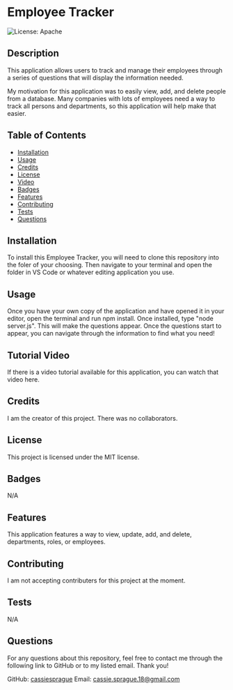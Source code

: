 # Employee Tracker
![License: Apache](https://img.shields.io/badge/license-MIT-green.svg)

## Description
This application allows users to track and manage their employees through a series of questions that will display the information needed.

My motivation for this application was to easily view, add, and delete people from a database. Many companies with lots of employees need a way to track all persons and departments, so this application will help make that easier.

## Table of Contents

- [Installation](#installation)
- [Usage](#usage)
- [Credits](#credits)
- [License](#license)
- [Video](#video)
- [Badges](#badges)
- [Features](#features)
- [Contributing](#contributing)
- [Tests](#tests)
- [Questions](#questions)

## Installation
To install this Employee Tracker, you will need to clone this repository into the foler of your choosing. Then navigate to your terminal and open the folder in VS Code or whatever editing application you use.

## Usage
Once you have your own copy of the application and have opened it in your editor, open the terminal and run npm install. Once installed, type "node server.js". This will make the questions appear. Once the questions start to appear, you can navigate through the information to find what you need!



## Tutorial Video 
If there is a video tutorial available for this application, you can watch that video here. 

## Credits
I am the creator of this project. There was no collaborators.

## License 
This project is licensed under the MIT license.

## Badges
N/A

## Features
This application features a way to view, update, add, and delete, departments, roles, or employees.

## Contributing
I am not accepting contributers for this project at the moment.

## Tests
N/A

## Questions
For any questions about this repository, feel free to contact me through the following link to GitHub or to my listed email. Thank you!

GitHub: [cassiesprague](https://github.com/cassiesprague)
Email: cassie.sprague.18@gmail.com
